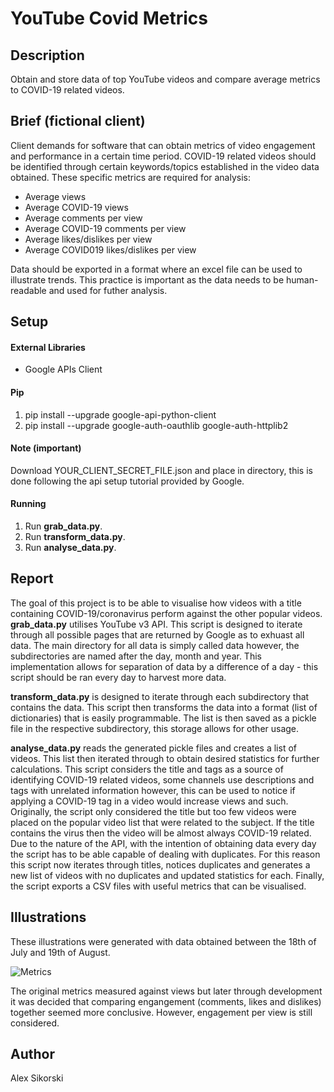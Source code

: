 # YouTube Covid Metrics
## Description
Obtain and store data of top YouTube videos and compare average metrics to COVID-19 related videos.
## Brief (fictional client)
Client demands for software that can obtain metrics of video engagement and performance in a certain time period. COVID-19 related videos should be identified through certain keywords/topics established in the video data obtained.
These specific metrics are required for analysis:
- Average views
- Average COVID-19 views
- Average comments per view
- Average COVID-19 comments per view 
- Average likes/dislikes per view
- Average COVID019 likes/dislikes per view

Data should be exported in a format where an excel file can be used to illustrate trends. This practice is important as the data needs to be human-readable and used for futher analysis.
## Setup
#### External Libraries
* Google APIs Client
#### Pip
1. pip install --upgrade google-api-python-client
2. pip install --upgrade google-auth-oauthlib google-auth-httplib2
#### Note (important)
Download YOUR_CLIENT_SECRET_FILE.json and place in directory, this is done following the api setup tutorial provided by Google.
#### Running
1. Run **grab_data.py**.
2. Run **transform_data.py**.
3. Run **analyse_data.py**.
## Report
The goal of this project is to be able to visualise how videos with a title containing COVID-19/coronavirus perform against the other popular videos.
**grab_data.py** utilises YouTube v3 API. This script is designed to iterate through all possible pages that are returned by Google as to exhuast all data. The main directory for all data is simply called data however, the subdirectories are named after the day, month and year. This implementation allows for separation of data by a difference of a day - this script should be ran every day to harvest more data.

**transform_data.py** is designed to iterate through each subdirectory that contains the data. This script then transforms the data into a format (list of dictionaries) that is easily programmable. The list is then saved as a pickle file in the respective subdirectory, this storage allows for other usage.

**analyse_data.py** reads the generated pickle files and creates a list of videos. This list then iterated through to obtain desired statistics for further calculations. This script considers the title and tags as a source of identifying COVID-19 related videos, some channels use descriptions and tags with unrelated information however, this can be used to notice if applying a COVID-19 tag in a video would increase views and such. Originally, the script only considered the title but too few videos were placed on the popular video list that were related to the subject. If the title contains the virus then the video will be almost always COVID-19 related. Due to the nature of the API, with the intention of obtaining data every day the script has to be able capable of dealing with duplicates. For this reason this script now iterates through titles, notices duplicates and generates a new list of videos with no duplicates and updated statistics for each. Finally, the script exports a CSV files with useful metrics that can be visualised.

## Illustrations
These illustrations were generated with data obtained between the 18th of July and 19th of August.

![Metrics](https://alexsikorski.net/img/youtube-covid-metrics/coronavirus-metrics.jpg)

The original metrics measured against views but later through development it was decided that comparing engangement (comments, likes and dislikes) together seemed more conclusive. However, engagement per view is still considered.
## Author
Alex Sikorski
